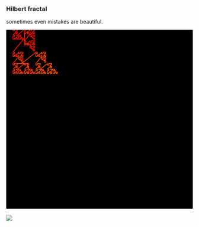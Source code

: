 ### Hilbert fractal

sometimes even mistakes are beautiful.

![](hilbert_fractal.gif)

![](hilber.gif)